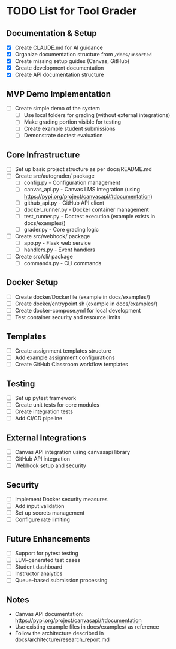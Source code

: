 # TODO List for Tool Grader

## Documentation & Setup
- [x] Create CLAUDE.md for AI guidance
- [x] Organize documentation structure from `/docs/unsorted`
- [x] Create missing setup guides (Canvas, GitHub)
- [x] Create development documentation
- [x] Create API documentation structure

## MVP Demo Implementation
- [ ] Create simple demo of the system
  - [ ] Use local folders for grading (without external integrations)
  - [ ] Make grading portion visible for testing
  - [ ] Create example student submissions
  - [ ] Demonstrate doctest evaluation

## Core Infrastructure
- [ ] Set up basic project structure as per docs/README.md
- [ ] Create src/autograder/ package
  - [ ] config.py - Configuration management
  - [ ] canvas_api.py - Canvas LMS integration (using https://pypi.org/project/canvasapi/#documentation)
  - [ ] github_api.py - GitHub API client
  - [ ] docker_runner.py - Docker container management
  - [ ] test_runner.py - Doctest execution (example exists in docs/examples/)
  - [ ] grader.py - Core grading logic
- [ ] Create src/webhook/ package
  - [ ] app.py - Flask web service
  - [ ] handlers.py - Event handlers
- [ ] Create src/cli/ package
  - [ ] commands.py - CLI commands

## Docker Setup
- [ ] Create docker/Dockerfile (example in docs/examples/)
- [ ] Create docker/entrypoint.sh (example in docs/examples/)
- [ ] Create docker-compose.yml for local development
- [ ] Test container security and resource limits

## Templates
- [ ] Create assignment templates structure
- [ ] Add example assignment configurations
- [ ] Create GitHub Classroom workflow templates

## Testing
- [ ] Set up pytest framework
- [ ] Create unit tests for core modules
- [ ] Create integration tests
- [ ] Add CI/CD pipeline

## External Integrations
- [ ] Canvas API integration using canvasapi library
- [ ] GitHub API integration
- [ ] Webhook setup and security

## Security
- [ ] Implement Docker security measures
- [ ] Add input validation
- [ ] Set up secrets management
- [ ] Configure rate limiting

## Future Enhancements
- [ ] Support for pytest testing
- [ ] LLM-generated test cases
- [ ] Student dashboard
- [ ] Instructor analytics
- [ ] Queue-based submission processing

## Notes
- Canvas API documentation: https://pypi.org/project/canvasapi/#documentation
- Use existing example files in docs/examples/ as reference
- Follow the architecture described in docs/architecture/research_report.md